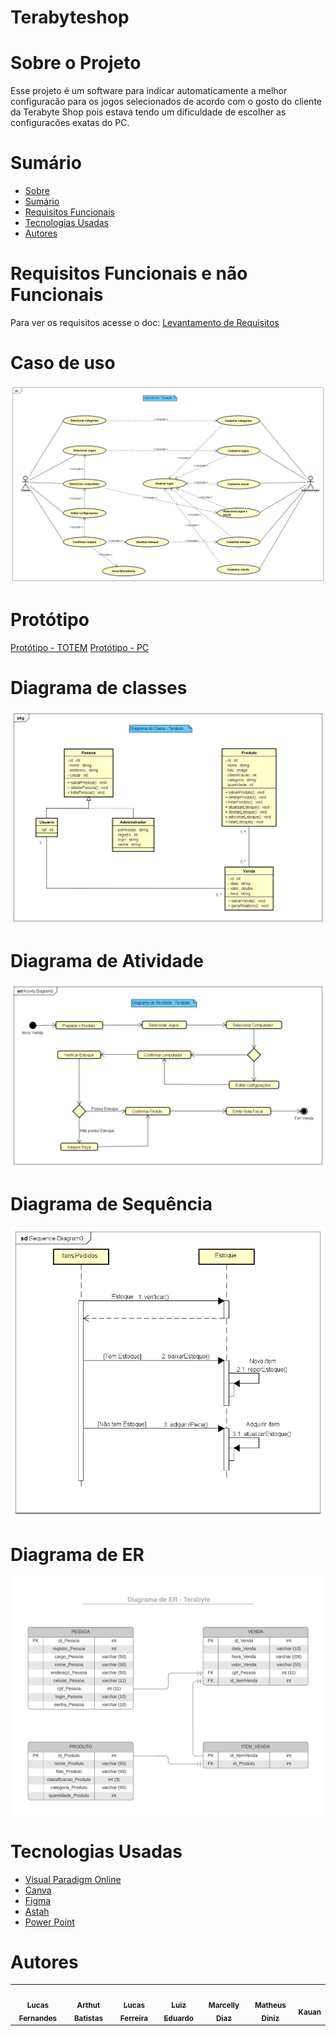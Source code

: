 #  Terabyteshop

# Sobre o Projeto
Esse projeto é um software para indicar automaticamente a melhor configuracão para os jogos selecionados de acordo com o gosto do cliente da Terabyte Shop pois estava tendo um dificuldade de escolher as configuracões exatas do PC.
 
# Sumário
* [Sobre](#sobre-o-projeto)
* [Sumário](#índice/sumário)
* [Requisitos Funcionais](#requisitos-funcionais-e-não-Funcionais)
* [Tecnologias Usadas](#tecnologias-usadas)
* [Autores](#autores)


# Requisitos Funcionais e não Funcionais
Para ver os requisitos acesse o doc: [Levantamento de Requisitos](LevantamentodeRequisitos.docx)

# Caso de uso
![Caso de Uso](https://raw.githubusercontent.com/LucasFernandesF/terabyteshop/main/Caso%20de%20Uso.png)

# Protótipo
[Protótipo - TOTEM](https://www.figma.com/proto/yfIrvVG1MwhpNAjzTCyfxc/Projeto-UNA-01.2022?node-id=1%3A3&starting-point-node-id=1%3A3&scaling=scale-down)
[Protótipo - PC](https://www.figma.com/proto/DUViC864fYbAeZy8AEA7Pw/TERABYTE---PC?node-id=9%3A33&scaling=contain&page-id=0%3A1&starting-point-node-id=1%3A2)

# Diagrama de classes
![Diagrama de classes](https://raw.githubusercontent.com/LucasFernandesF/terabyteshop/main/Diagrama%20de%20Classes.png)

# Diagrama de Atividade
![Diagrama de Atividade](https://raw.githubusercontent.com/LucasFernandesF/terabyteshop/main/Diagrama%20Atividade.png)

# Diagrama de Sequência
![Diagrama de Sequência](https://raw.githubusercontent.com/LucasFernandesF/terabyteshop/main/Diagrama%20de%20Sequencia.png)

# Diagrama de ER
![Diagrama de ER](https://raw.githubusercontent.com/LucasFernandesF/terabyteshop/main/Diagrama%20ER.png)


# Tecnologias Usadas 


- [Visual Paradigm Online](https://online.visual-paradigm.com/pt/)
- [Canva](https://www.canva.com/pt_br/)
- [Figma](https://www.figma.com)
- [Astah](https://astah.net)
- [Power Point](https://www.googleadservices.com/pagead/aclk?sa=L&ai=DChcSEwjYyJmC_9D7AhWkRUgAHTvpAFEYABAAGgJjZQ&ae=2&ohost=www.google.com&cid=CAESbOD2Vlj5MmlP458AiBy3QTamNUIg1h6zgNWPzYt3trxwcAvHeNp6Ny9jszi3V3iTYdH7Z9Pmw_iRDVZvFRd5PFiii7V4zuAbDLNV0KxzBXmP-dF1K8My6k7pDmChWW4Vx_6VLGjAG2YACjOilw&sig=AOD64_0-b6QI_QrV0koF3V-660Oh8h1yaA&q&adurl&ved=2ahUKEwiZyZSC_9D7AhU9LbkGHdAqBYEQ0Qx6BAgKEAE&nis=8&dct=1)

# Autores

<!-- ALL-CONTRIBUTORS-LIST:START - Do not remove or modify this section -->
<!-- prettier-ignore-start -->
<!-- markdownlint-disable -->
<table>
  <tr>
    <td align="center"><a href="https://github.com/LucasFernandesF"><img src="https://avatars.githubusercontent.com/u/103151835?v=4" width="100px;" alt=""/><br /><sub><b>Lucas Fernandes</b></sub></a><br />
    <td align="center"><a href="https://github.com/artbatistat"><img src="https://avatars.githubusercontent.com/u/52763653?v=4" width="100px;" alt=""/><br /><sub><b>Arthut Batistas</b></sub></a><br />
    <td align="center"><a href="https://github.com/lucsferreira"><img src="https://avatars.githubusercontent.com/u/45069020?v=4" width="100px;" alt=""/><br /><sub><b>Lucas Ferreira</b></sub></a><br />
    <td align="center"><a href="https://github.com/LuizEdu1"><img src="https://avatars.githubusercontent.com/u/102266793?v=4" width="100px;" alt=""/><br /><sub><b>Luiz Eduardo</b></sub></a><br />
    <td align="center"><a href="https://github.com/marcellydiazz"><img src="https://avatars.githubusercontent.com/u/111815492?v=4" width="100px;" alt=""/><br /><sub><b>Marcelly Diaz </b></sub></a><br />
    <td align="center"><a href="https://github.com/MatheusDnz"><img src="https://avatars.githubusercontent.com/u/111817343?v=4" width="100px;" alt=""/><br /><sub><b>Matheus Diniz </b></sub></a><br />
    <td align="center"><a href="https://github.com/Kauanfj"><img src="https://avatars.githubusercontent.com/u/111816849?v=4" width="100px;" alt=""/><br /><sub><b>Kauan </b></sub></a><br />
  <tr>
<table
<!-- markdownlint-restore -->
<!-- prettier-ignore-end -->
    
<!-- ALL-CONTRIBUTORS-LIST:END -->

